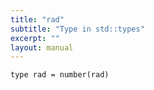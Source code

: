 ```yaml
---
title: "rad"
subtitle: "Type in std::types"
excerpt: ""
layout: manual
---
```




```kcl
type rad = number(rad)
```





